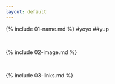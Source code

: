 ```yaml
---
layout: default
---
```


{% include 01-name.md %}
#yoyo
##yup

<br>

{% include 02-image.md %}

<br>

{% include 03-links.md %}

